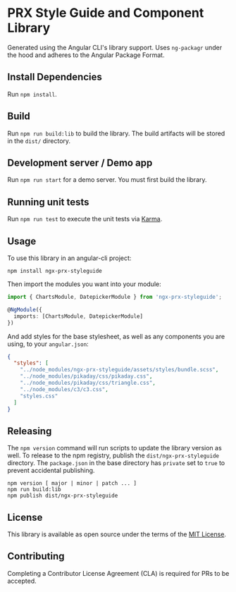 # PRX Style Guide and Component Library

Generated using the Angular CLI's library support. Uses `ng-packagr` under the hood and adheres to the Angular Package Format.

## Install Dependencies

Run `npm install`.

## Build

Run `npm run build:lib` to build the library. The build artifacts will be stored in the `dist/` directory.

## Development server / Demo app

Run `npm run start` for a demo server. You must first build the library.

## Running unit tests

Run `npm run test` to execute the unit tests via [Karma](https://karma-runner.github.io).

## Usage

To use this library in an angular-cli project:

```
npm install ngx-prx-styleguide
```

Then import the modules you want into your module:

```typescript
import { ChartsModule, DatepickerModule } from 'ngx-prx-styleguide';

@NgModule({
  imports: [ChartsModule, DatepickerModule]
})
```

And add styles for the base stylesheet, as well as any components you are using, to your `angular.json`:

```json
{
  "styles": [
    "../node_modules/ngx-prx-styleguide/assets/styles/bundle.scss",
    "../node_modules/pikaday/css/pikaday.css",
    "../node_modules/pikaday/css/triangle.css",
    "../node_modules/c3/c3.css",
    "styles.css"
  ]
}
```

## Releasing

The `npm version` command will run scripts to update the library version as well. To release to the npm registry, publish the `dist/ngx-prx-styleguide` directory. The `package.json` in the base directory has `private` set to `true` to prevent accidental publishing.

```
npm version [ major | minor | patch ... ]
npm run build:lib
npm publish dist/ngx-prx-styleguide
```

## License

This library is available as open source under the terms of the [MIT License](http://opensource.org/licenses/MIT).

## Contributing

Completing a Contributor License Agreement (CLA) is required for PRs to be accepted.
